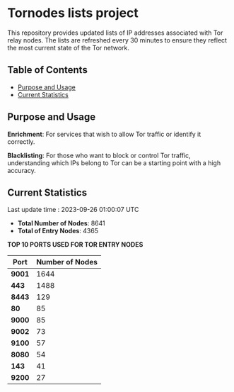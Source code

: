 # Tornodes lists project

This repository provides updated lists of IP addresses associated with Tor relay nodes. The lists are refreshed every 30 minutes to ensure they reflect the most current state of the Tor network.

## Table of Contents

- [Purpose and Usage](#purpose-and-usage)
- [Current Statistics](#current-statistics)


## Purpose and Usage

**Enrichment**: For services that wish to allow Tor traffic or identify it correctly.

**Blacklisting**: For those who want to block or control Tor traffic, understanding which IPs belong to Tor can be a starting point with a high accuracy.

## Current Statistics

Last update time : 2023-09-26 01:00:07 UTC

- **Total Number of Nodes**: 8641
- **Total of Entry Nodes**: 4365

**TOP 10 PORTS USED FOR TOR ENTRY NODES**

| **Port** | **Number of Nodes** |
|------|-----------------|
| **9001**   | 1644  |
| **443**   | 1488  |
| **8443**   | 129  |
| **80**   | 85  |
| **9000**   | 85  |
| **9002**   | 73  |
| **9100**   | 57  |
| **8080**   | 54  |
| **143**   | 41  |
| **9200**   | 27  |

